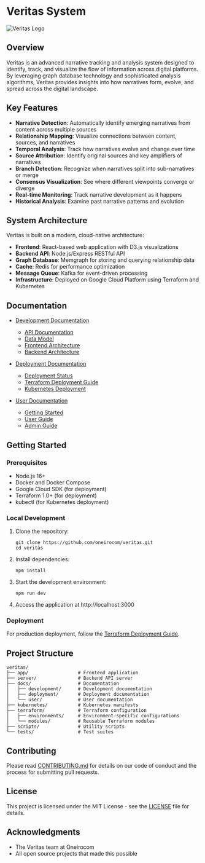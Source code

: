 # Veritas System

![Veritas Logo](docs/assets/veritas-logo.png)

## Overview

Veritas is an advanced narrative tracking and analysis system designed to identify, track, and visualize the flow of information across digital platforms. By leveraging graph database technology and sophisticated analysis algorithms, Veritas provides insights into how narratives form, evolve, and spread across the digital landscape.

## Key Features

- **Narrative Detection**: Automatically identify emerging narratives from content across multiple sources
- **Relationship Mapping**: Visualize connections between content, sources, and narratives
- **Temporal Analysis**: Track how narratives evolve and change over time
- **Source Attribution**: Identify original sources and key amplifiers of narratives
- **Branch Detection**: Recognize when narratives split into sub-narratives or merge
- **Consensus Visualization**: See where different viewpoints converge or diverge
- **Real-time Monitoring**: Track narrative development as it happens
- **Historical Analysis**: Examine past narrative patterns and evolution

## System Architecture

Veritas is built on a modern, cloud-native architecture:

- **Frontend**: React-based web application with D3.js visualizations
- **Backend API**: Node.js/Express RESTful API
- **Graph Database**: Memgraph for storing and querying relationship data
- **Cache**: Redis for performance optimization
- **Message Queue**: Kafka for event-driven processing
- **Infrastructure**: Deployed on Google Cloud Platform using Terraform and Kubernetes

## Documentation

- [Development Documentation](docs/development/)
  - [API Documentation](docs/development/api-docs.md)
  - [Data Model](docs/development/data-model.md)
  - [Frontend Architecture](docs/development/frontend-architecture.md)
  - [Backend Architecture](docs/development/backend-architecture.md)

- [Deployment Documentation](docs/deployment/)
  - [Deployment Status](docs/deployment/deployment-status.md)
  - [Terraform Deployment Guide](docs/deployment/terraform-deployment-guide.md)
  - [Kubernetes Deployment](kubernetes/README.md)

- [User Documentation](docs/user/)
  - [Getting Started](docs/user/getting-started.md)
  - [User Guide](docs/user/user-guide.md)
  - [Admin Guide](docs/user/admin-guide.md)

## Getting Started

### Prerequisites

- Node.js 16+
- Docker and Docker Compose
- Google Cloud SDK (for deployment)
- Terraform 1.0+ (for deployment)
- kubectl (for Kubernetes deployment)

### Local Development

1. Clone the repository:
   ```
   git clone https://github.com/oneirocom/veritas.git
   cd veritas
   ```

2. Install dependencies:
   ```
   npm install
   ```

3. Start the development environment:
   ```
   npm run dev
   ```

4. Access the application at http://localhost:3000

### Deployment

For production deployment, follow the [Terraform Deployment Guide](docs/deployment/terraform-deployment-guide.md).

## Project Structure

```
veritas/
├── app/                  # Frontend application
├── server/               # Backend API server
├── docs/                 # Documentation
│   ├── development/      # Development documentation
│   ├── deployment/       # Deployment documentation
│   └── user/             # User documentation
├── kubernetes/           # Kubernetes manifests
├── terraform/            # Terraform configuration
│   ├── environments/     # Environment-specific configurations
│   └── modules/          # Reusable Terraform modules
├── scripts/              # Utility scripts
└── tests/                # Test suites
```

## Contributing

Please read [CONTRIBUTING.md](CONTRIBUTING.md) for details on our code of conduct and the process for submitting pull requests.

## License

This project is licensed under the MIT License - see the [LICENSE](LICENSE) file for details.

## Acknowledgments

- The Veritas team at Oneirocom
- All open source projects that made this possible
